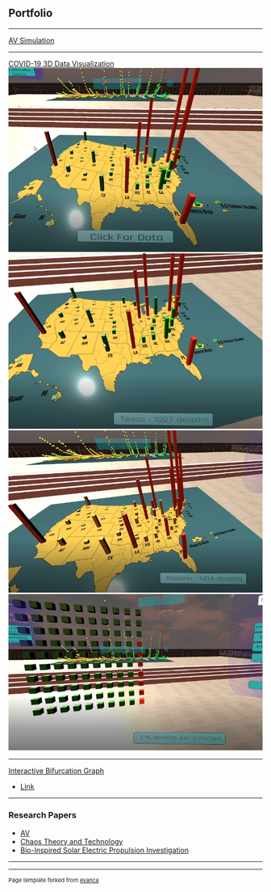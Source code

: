 ## Portfolio

---

<!--### Category Name 1 -->

[AV Simulation](https://github.com/anafdal/AV-Simulation)


---
[COVID-19 3D Data Visualization](https://github.com/anafdal/CGT515_DataVisualization)
<img src="images/Pic_1.PNG">
<img src="images/Pic_2.PNG">
<img src="images/Pic_3.PNG">
<img src="images/Pic_4.PNG">


---
[Interactive Bifurcation Graph](https://mcs.bw.edu/~adalipi15/Chaos_Theory_And_Technology_Paper.html)
- [Link](https://mcs.bw.edu/~adalipi15/135/bff.html)



---

### Research Papers

- [AV](http://example.com/)
- [Chaos Theory and Technology](https://mcs.bw.edu/~adalipi15/Chaos_Theory_And_Technology_Paper.html)
- [Bio-Inspired Solar Electric Propulsion Investigation](/pdf/2018%20Space%20Academy%20Final%20Report%20copy-converted.pdf)


---




---
<p style="font-size:11px">Page template forked from <a href="https://github.com/evanca/quick-portfolio">evanca</a></p>
<!-- Remove above link if you don't want to attibute -->
